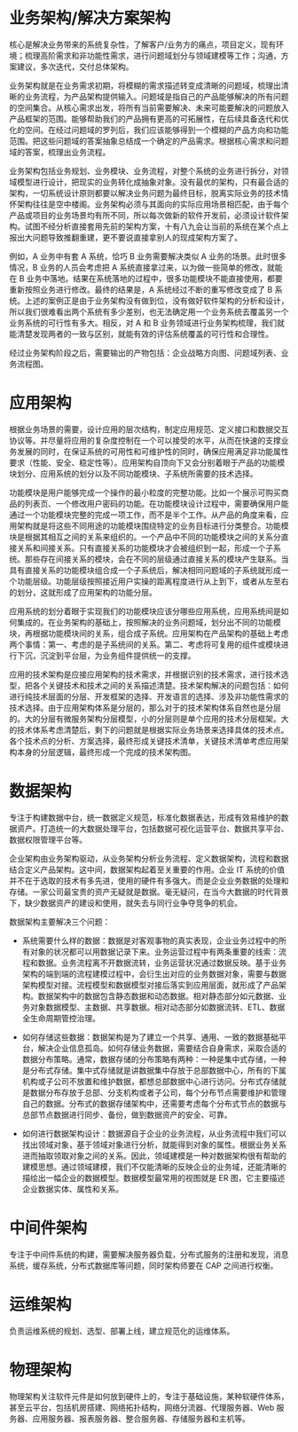 # 业务架构/解决方案架构

核心是解决业务带来的系统复杂性，了解客户/业务方的痛点，项目定义，现有环境；梳理高阶需求和非功能性需求，进行问题域划分与领域建模等工作；沟通，方案建议，多次迭代，交付总体架构。

业务架构就是在业务需求初期，将模糊的需求描述转变成清晰的问题域，梳理出清晰的业务流程，为产品架构提供输入。问题域是指自己的产品能够解决的所有问题的空间集合。从核心需求出发，将所有当前需要解决、未来可能要解决的问题放入产品框架的范围。能够帮助我们的产品拥有更高的可拓展性，在后续具备迭代和优化的空间。在经过问题域的罗列后，我们应该能够得到一个模糊的产品方向和功能范围。把这些问题域的答案抽象总结成一个确定的产品需求。根据核心需求和问题域的答案，梳理出业务流程。

业务架构包括业务规划、业务模块、业务流程，对整个系统的业务进行拆分，对领域模型进行设计，把现实的业务转化成抽象对象。没有最优的架构，只有最合适的架构，一切系统设计原则都要以解决业务问题为最终目标，脱离实际业务的技术情怀架构往往是空中楼阁。业务架构必须与其面向的实际应用场景相匹配，由于每个产品或项目的业务场景均有所不同，所以每次做新的软件开发前，必须设计软件架构。试图不经分析直接套用先前的架构方案，十有八九会让当前的系统在某个点上报出大问题导致推翻重建，更不要说直接拿别人的现成架构方案了。

例如，A 业务中有套 A 系统，恰巧 B 业务需要解决类似 A 业务的场景。此时很多情况，B 业务的人员会考虑把 A 系统直接拿过来，以为做一些简单的修改，就能在 B 业务中落地。结果在系统落地的过程中，很多功能模块不能直接使用，都要重新按照业务进行修改。最终的结果是，A 系统经过不断的重写修改变成了 B 系统。上述的案例正是由于业务架构没有做到位，没有做好软件架构的分析和设计，所以我们很难看出两个系统有多少差别，也无法确定用一个业务系统去覆盖另一个业务系统的可行性有多大。相反，对 A 和 B 业务领域进行业务架构梳理，我们就能清楚发现两者的一致与区别，就能有效的评估系统覆盖的可行性和合理性。

经过业务架构阶段之后，需要输出的产物包括：企业战略方向图、问题域列表、业务流程图。

# 应用架构

根据业务场景的需要，设计应用的层次结构，制定应用规范、定义接口和数据交互协议等。并尽量将应用的复杂度控制在一个可以接受的水平，从而在快速的支撑业务发展的同时，在保证系统的可用性和可维护性的同时，确保应用满足非功能属性要求（性能、安全、稳定性等）。应用架构自顶向下又会分别着眼于产品的功能模块划分、应用系统的划分以及不同功能模块、子系统所需要的技术选择。

功能模块是用户能够完成一个操作的最小粒度的完整功能。比如一个展示可购买商品的列表页、一个修改用户密码的功能。在功能模块设计过程中，需要确保用户能通过一个功能模块完整的完成一项工作，而不是半个工作。从产品的角度来看，应用架构就是将这些不同用途的功能模块围绕特定的业务目标进行分类整合。功能模块是根据其相互之间的关系来组织的。一个产品中不同的功能模块之间的关系分直接关系和间接关系。只有直接关系的功能模块才会被组织到一起，形成一个子系统。那些存在间接关系的模块，会在不同的层级通过直接关系的模块产生联系。当具有直接关系的功能模块组合成一个子系统后，解决相同问题域的子系统就形成一个功能层级。功能层级按照接近用户实操的距离程度进行从上到下，或者从左至右的划分，这就形成了应用架构的功能分层。

应用系统的划分着眼于实现我们的功能模块应该分哪些应用系统，应用系统间是如何集成的。在业务架构的基础上，按照解决的业务问题域，划分出不同的功能模块，再根据功能模块间的关系，组合成子系统。应用架构在产品架构的基础上考虑两个事情：第一、考虑的是子系统间的关系。第二、考虑将可复用的组件或模块进行下沉，沉淀到平台层，为业务组件提供统一的支撑。

应用的技术架构是应接应用架构的技术需求，并根据识别的技术需求，进行技术选型，把各个关键技术和技术之间的关系描述清楚。技术架构解决的问题包括：如何进行纯技术层面的分层、开发框架的选择、开发语言的选择、涉及非功能性需求的技术选择。由于应用架构体系是分层的，那么对于的技术架构体系自然也是分层的。大的分层有微服务架构分层模型，小的分层则是单个应用的技术分层框架。大的技术体系考虑清楚后，剩下的问题就是根据实际业务场景来选择具体的技术点。各个技术点的分析、方案选择，最终形成关键技术清单，关键技术清单考虑应用架构本身的分层逻辑，最终形成一个完成的技术架构图。

# 数据架构

专注于构建数据中台，统一数据定义规范，标准化数据表达，形成有效易维护的数据资产。打造统一的大数据处理平台，包括数据可视化运营平台、数据共享平台、数据权限管理平台等。

企业架构由业务架构驱动，从业务架构分析业务流程、定义数据架构，流程和数据结合定义产品架构。这中间，数据架构起着至关重要的作用。企业 IT 系统的价值并不在于选取的技术有多先进，使用的硬件有多强大。而是企业业务数据的处理和存储。一家公司最宝贵的资产无疑就是数据。毫无疑问，在当今大数据的时代背景下，缺少数据资产的建设和使用，就失去与同行业争夺竞争的机会。

数据架构主要解决三个问题：

- 系统需要什么样的数据：数据是对客观事物的真实表现，企业业务过程中的所有对象的状况都可以用数据记录下来。业务运营过程中有两条重要的线索：流程和数据。业务流程离不开数据流转，业务运营状况通过数据反映。基于业务架构的端到端的流程建模过程中，会衍生出对应的业务数据对象，需要与数据架构模型对接。流程模型和数据模型对接后落实到应用层面，就形成了产品架构。数据架构中的数据包含静态数据和动态数据。相对静态部分如元数据、业务对象数据模型、主数据、共享数据。相对动态部分如数据流转、ETL、数据全生命周期管控治理。

- 如何存储这些数据：数据架构是为了建立一个共享、通用、一致的数据基础平台，解决企业信息孤岛。如何存储业务数据，需要结合自身需求，采取合适的数据分布策略。通常，数据存储的分布策略有两种：一种是集中式存储，一种是分布式存储。集中式存储就是讲数据集中存放于总部数据中心，所有的下属机构或子公司不放置和维护数据，都想总部数据中心进行访问。分布式存储就是数据分布存放于总部、分支机构或者子公司，每个分布节点需要维护和管理自己的数据。分布式的数据存储架构中，还需要考虑每个分布式节点的数据与总部节点数据进行同步、备份，做到数据资产的安全、可靠。

- 如何进行数据架构设计：数据源自于企业的业务流程，从业务流程中我们可以找出领域对象，基于领域对象进行分析，就能得到对象的属性。根据业务关系进而抽取领取对象之间的关系。因此，领域建模是一种对数据架构很有帮助的建模思想。通过领域建模，我们不仅能清晰的反映企业的业务域，还能清晰的描绘出一幅企业的数据模型。数据模型最常用的视图就是 ER 图，它主要描述企业数据实体、属性和关系。

# 中间件架构

专注于中间件系统的构建，需要解决服务器负载，分布式服务的注册和发现，消息系统，缓存系统，分布式数据库等问题，同时架构师要在 CAP 之间进行权衡。

# 运维架构

负责运维系统的规划、选型、部署上线，建立规范化的运维体系。

# 物理架构

物理架构关注软件元件是如何放到硬件上的，专注于基础设施，某种软硬件体系，甚至云平台，包括机房搭建、网络拓扑结构，网络分流器、代理服务器、Web 服务器、应用服务器、报表服务器、整合服务器、存储服务器和主机等。
